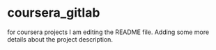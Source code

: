 # coursera_gitlab
for coursera projects
I am editing the README file. Adding some more details about the project description.
